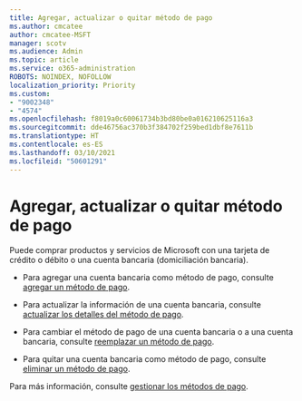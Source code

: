 ```yaml
---
title: Agregar, actualizar o quitar método de pago
ms.author: cmcatee
author: cmcatee-MSFT
manager: scotv
ms.audience: Admin
ms.topic: article
ms.service: o365-administration
ROBOTS: NOINDEX, NOFOLLOW
localization_priority: Priority
ms.custom:
- "9002348"
- "4574"
ms.openlocfilehash: f8019a0c60061734b3bd80be0a016210625116a3
ms.sourcegitcommit: dde46756ac370b3f384702f259bed1dbf8e7611b
ms.translationtype: HT
ms.contentlocale: es-ES
ms.lasthandoff: 03/10/2021
ms.locfileid: "50601291"
---
```

# <a name="add-update-or-remove-payment-method"></a>Agregar, actualizar o quitar método de pago

Puede comprar productos y servicios de Microsoft con una tarjeta de crédito o débito o una cuenta bancaria (domiciliación bancaria).

- Para agregar una cuenta bancaria como método de pago, consulte [agregar un método de pago](https://docs.microsoft.com/microsoft-365/commerce/billing-and-payments/manage-payment-methods#add-a-payment-method).

- Para actualizar la información de una cuenta bancaria, consulte [actualizar los detalles del método de pago](https://docs.microsoft.com/microsoft-365/commerce/billing-and-payments/manage-payment-methods#update-payment-method-details).

- Para cambiar el método de pago de una cuenta bancaria o a una cuenta bancaria, consulte [reemplazar un método de pago](https://docs.microsoft.com/microsoft-365/commerce/billing-and-payments/manage-payment-methods#replace-a-payment-method).

- Para quitar una cuenta bancaria como método de pago, consulte [eliminar un método de pago](https://docs.microsoft.com/microsoft-365/commerce/billing-and-payments/manage-payment-methods#delete-a-payment-method).

Para más información, consulte [gestionar los métodos de pago](https://docs.microsoft.com/microsoft-365/commerce/billing-and-payments/manage-payment-methods).
